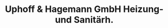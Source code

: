 ---
title: "Uphoff & Hagemann GmbH Heizung- und Sanitärh."
url: /kirchlengern/uphoff-und-hagemann-gmbh-heizung-und-sanitaerh/
shop: Sanitätshaus
---